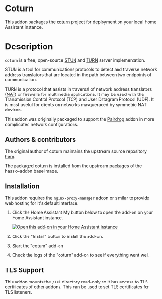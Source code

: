 # Coturn

This addon packages the [coturn](https://github.com/coturn/coturn) project for deployment on your
local Home Assistant instance.

# Description

`coturn` is a free, open-source [STUN](https://en.wikipedia.org/wiki/STUN) and [TURN](https://en.wikipedia.org/wiki/Traversal_Using_Relays_around_NAT) server implementation.

STUN is a tool for communications protocols to detect and traverse network address translators that are located in the path between two endpoints of communication.

TURN is a protocol that assists in traversal of network address translators ([NAT](https://en.wikipedia.org/wiki/Network_address_translation)) or firewalls for multimedia applications. It may be used with the Transmission Control Protocol (TCP) and User Datagram Protocol (UDP). It is most useful for clients on networks masqueraded by symmetric NAT devices. 

This addon was originally packaged to support the [Pairdrop](https://github.com/wrouesnel/addon-pairdrop) addon in more complicated network configurations.

## Authors & contributors

The original author of coturn maintains the upstream source repository [here](https://github.com/coturn/coturn).

The packaged coturn is installed from the upstream packages of the [hassio-addon base image](https://github.com/hassio-addons/addon-base).

## Installation

This addon requires the `nginx-proxy-manager` addon or similar to provide web hosting for it's default interface.

1. Click the Home Assistant My button below to open the add-on on your Home
   Assistant instance.

   [![Open this add-on in your Home Assistant instance.][addon-badge]][addon]

1. Click the "Install" button to install the add-on.
1. Start the "coturn" add-on
1. Check the logs of the "coturn" add-on to see if everything went well.

## TLS Support

This addon mounts the `/ssl` directory read-only so it has access to TLS certificates of other addons. This can be
used to set TLS certificates for TLS listeners.

[addon-badge]: https://my.home-assistant.io/badges/supervisor_addon.svg
[addon]: https://my.home-assistant.io/redirect/supervisor_addon/?addon=pairdrop&repository_url=https%3A%2F%2Fgithub.com%2Fwrouesnel%2Faddon-coturn